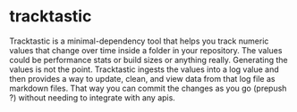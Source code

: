# tracktastic

Tracktastic is a minimal-dependency tool that helps you track numeric values that change over time inside a folder in your repository. The values could be performance stats or build sizes or anything really. Generating the values is not the point. Tracktastic ingests the values into a log value and then provides a way to update, clean, and view data from that log file as markdown files. That way you can commit the changes as you go (prepush ?) without needing to integrate with any apis.
